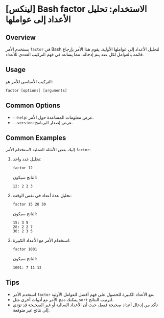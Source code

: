 # [لينكس] Bash factor الاستخدام: تحليل الأعداد إلى عواملها

## Overview
يستخدم الأمر `factor` في Bash لتحليل الأعداد إلى عواملها الأولية. يقوم هذا الأمر بإرجاع قائمة بالعوامل لكل عدد يتم إدخاله، مما يساعد في فهم التركيب العددي للأعداد.

## Usage
التركيب الأساسي للأمر هو:
```
factor [options] [arguments]
```

## Common Options
- `--help`: عرض معلومات المساعدة حول الأمر.
- `--version`: عرض إصدار البرنامج.

## Common Examples
إليك بعض الأمثلة العملية لاستخدام الأمر `factor`:

1. تحليل عدد واحد:
   ```bash
   factor 12
   ```
   الناتج سيكون:
   ```
   12: 2 2 3
   ```

2. تحليل عدة أعداد في نفس الوقت:
   ```bash
   factor 15 28 30
   ```
   الناتج سيكون:
   ```
   15: 3 5
   28: 2 2 7
   30: 2 3 5
   ```

3. استخدام الأمر مع الأعداد الكبيرة:
   ```bash
   factor 1001
   ```
   الناتج سيكون:
   ```
   1001: 7 11 13
   ```

## Tips
- استخدم الأمر `factor` مع الأعداد الكبيرة للحصول على فهم أفضل للعوامل الأولية.
- يمكنك دمج الأمر مع أدوات أخرى مثل `sort` لترتيب النتائج.
- تأكد من إدخال أعداد صحيحة فقط، حيث أن الأعداد السالبة أو غير الصحيحة قد تؤدي إلى نتائج غير متوقعة.